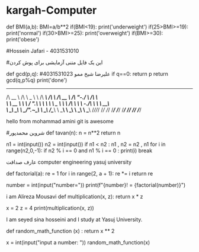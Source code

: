 # kargah-Computer
def BMI(a,b):
    BMI=a/b**2
    if(BMI<19):
        print('underweight')
    if(25>BMI>=19):
        print('normal')
    if(30>BMI>=25):
        print('overweight')
    if(BMI>=30):
        print('obese')





#Hossein Jafari - 4031531010 


#این یک فایل متنی آزمایشی برای پوش کردن





def gcd(p,q):
    #علیرضا شیخ ممو 4031531023
    if q==0: return p
    return gcd(q,p%q)
print('done')





 ______     __     __     ______     ______     ______     __    __     ______    
/\  __ \   /\ \  _ \ \   /\  ___\   /\  ___\   /\  __ \   /\ "-./  \   /\  ___\   
\ \  __ \  \ \ \/ ".\ \  \ \  __\   \ \___  \  \ \ \/\ \  \ \ \-./\ \  \ \  __\   
 \ \_\ \_\  \ \__/".~\_\  \ \_____\  \/\_____\  \ \_____\  \ \_\ \ \_\  \ \_____\ 
  \/_/\/_/   \/_/   \/_/   \/_____/   \/_____/   \/_____/   \/_/  \/_/   \/_____/ 
                                                                                  

hello from mohammad amini
git is awesome 





#شروین محمدپور
def tavan(n):
    n = n**2
    return n










n1 = int(input())
n2 = int(input())
if n1 < n2 :
    n1 , n2 = n2 , n1
for i in range(n2,0,-1):
    if n2 % i == 0 and n1 % i == 0 :
        print(i)
        break






عارف صداقت
computer engineering yasuj university 







def factorial(a):
    re = 1
    for i in range(2, a + 1):
        re *= i
    return re

number = int(input("number="))
print(f"{number}! = {factorial(number)}")


i am Alireza Mousavi
def multiplication(x, z):
    return x * z

x = 2
z = 4
print(multiplication(x, z))






I am seyed sina hosseini and I study at Yasuj University.

def random_math_function (x) :
    return x ** 2

x = int(input("input a number: "))
random_math_function(x)

